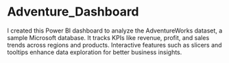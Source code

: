 # Adventure_Dashboard
I created this Power BI dashboard to analyze the AdventureWorks dataset, a sample Microsoft database. It tracks KPIs like revenue, profit, and sales trends across regions and products. Interactive features such as slicers and tooltips enhance data exploration for better business insights.

